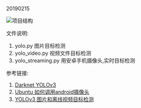 20190215

![项目结构](../images/project_structure.png)

文件说明:

1. yolo.py 图片目标检测
2. yolo_video.py 视频文件目标检测
3. yolo_streaming.py  用安卓手机摄像头,实时目标检测 



参考链接:

1. [Darknet YOLOv3](https://pjreddie.com/darknet/yolo/)
2. [Ubuntu 如何调用android摄像头](https://blog.csdn.net/ye_song/article/details/77249353)
2. [YOLOv3 图片和离线视频目标检测](https://www.pyimagesearch.com/2018/11/12/yolo-object-detection-with-opencv/#)